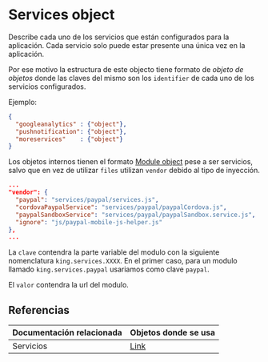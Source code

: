# Services object

Describe cada uno de los servicios que están configurados para la aplicación. Cada servicio solo puede estar presente una única vez en la aplicación.

Por ese motivo la estructura de este objecto tiene formato de *objeto de objetos* donde las claves del mismo son los `identifier` de cada uno de los servicios configurados.

Ejemplo:
```json
{
  "googleanalytics" : {"object"},
  "pushnotification": {"object"},
  "moreservices"    : {"object"}
}
```

Los objetos internos tienen el formato [Module object](module-object.md) pese a ser servicios, salvo que en vez de utilizar `files` utilizan `vendor` debido al tipo de inyección.


```json
...
"vendor": {
  "paypal": "services/paypal/services.js",
  "cordovaPaypalService": "services/paypal/paypalCordova.js",
  "paypalSandboxService": "services/paypal/paypalSandbox.service.js",
  "ignore": "js/paypal-mobile-js-helper.js"
},
...
```
La `clave` contendra la parte variable del modulo con la siguiente nomenclatura `king.services.XXXX`. En el primer caso, para un modulo llamado `king.services.paypal` usariamos como clave `paypal`.


El `valor` contendra la url del modulo.


## Referencias

Documentación relacionada | Objetos donde se usa
--------------------------|--------------------------
Servicios | [Link ](https://github.com/KingofApp/New-Documentation/blob/master/spanish/advance/services.md)

